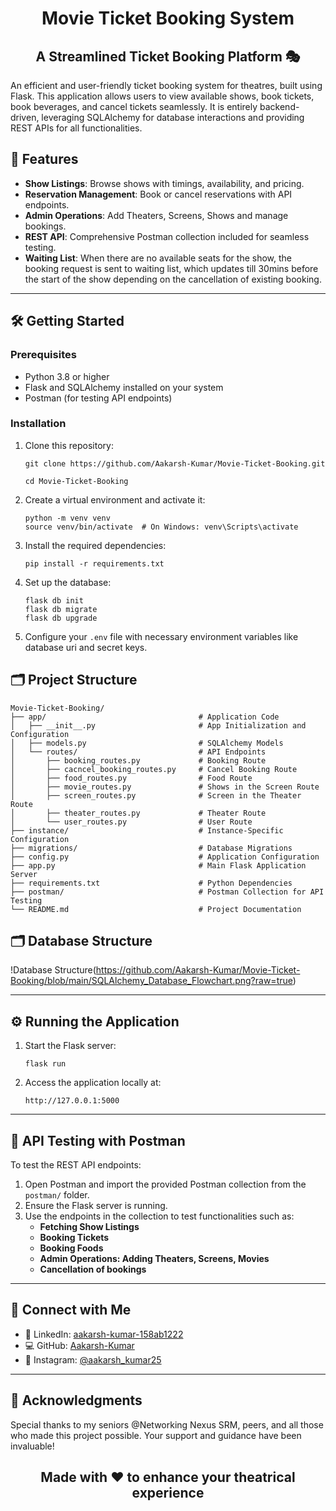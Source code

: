
# <div align="center"> Movie Ticket Booking System </div>

## <div align="center"> A Streamlined Ticket Booking Platform 🎭 </div>

An efficient and user-friendly ticket booking system for theatres, built using Flask. This application allows users to view available shows, book tickets, book beverages, and cancel tickets seamlessly. It is entirely backend-driven, leveraging SQLAlchemy for database interactions and providing REST APIs for all functionalities.

## 🚀 Features
- **Show Listings**: Browse shows with timings, availability, and pricing.
- **Reservation Management**: Book or cancel reservations with API endpoints.
- **Admin Operations**: Add Theaters, Screens, Shows and manage bookings.
- **REST API**: Comprehensive Postman collection included for seamless testing.
- **Waiting List**: When there are no available seats for the show, the booking request is sent to waiting list, which updates till 30mins before the start of the show depending on the cancellation of existing booking.

---

## 🛠️ Getting Started

### Prerequisites
- Python 3.8 or higher
- Flask and SQLAlchemy installed on your system
- Postman (for testing API endpoints)

### Installation

1. Clone this repository:
   ```
   git clone https://github.com/Aakarsh-Kumar/Movie-Ticket-Booking.git
   ```
   ```
   cd Movie-Ticket-Booking
   ```

2. Create a virtual environment and activate it:
   ```
   python -m venv venv
   source venv/bin/activate  # On Windows: venv\Scripts\activate
   ```

3. Install the required dependencies:
   ```
   pip install -r requirements.txt
   ```

4. Set up the database:
   ```
   flask db init
   flask db migrate
   flask db upgrade
   ```

5. Configure your `.env` file with necessary environment variables like database uri and secret keys.

## 🗂️ Project Structure
```
Movie-Ticket-Booking/
├── app/                                  # Application Code
│   ├── __init__.py                       # App Initialization and Configuration
│   ├── models.py                         # SQLAlchemy Models
│   └── routes/                           # API Endpoints
│       ├── booking_routes.py             # Booking Route
│       ├── cacncel_booking_routes.py     # Cancel Booking Route
│       ├── food_routes.py                # Food Route
│       ├── movie_routes.py               # Shows in the Screen Route
│       ├── screen_routes.py              # Screen in the Theater Route
│       ├── theater_routes.py             # Theater Route
│       └── user_routes.py                # User Route
├── instance/                             # Instance-Specific Configuration
├── migrations/                           # Database Migrations
├── config.py                             # Application Configuration
├── app.py                                # Main Flask Application Server
├── requirements.txt                      # Python Dependencies
├── postman/                              # Postman Collection for API Testing
└── README.md                             # Project Documentation
```
## 🗂️ Database Structure

!Database Structure(https://github.com/Aakarsh-Kumar/Movie-Ticket-Booking/blob/main/SQLAlchemy_Database_Flowchart.png?raw=true)

---  

## ⚙️ Running the Application

1. Start the Flask server:
   ```
   flask run
   ```

2. Access the application locally at:
   ```
   http://127.0.0.1:5000
   ```

---

## 📩 API Testing with Postman

To test the REST API endpoints:

1. Open Postman and import the provided Postman collection from the `postman/` folder.
2. Ensure the Flask server is running.
3. Use the endpoints in the collection to test functionalities such as:
   - **Fetching Show Listings**
   - **Booking Tickets**
   - **Booking Foods**
   - **Admin Operations: Adding Theaters, Screens, Movies**
   - **Cancellation of bookings**

---

## 🔗 Connect with Me

* 💼 LinkedIn: [aakarsh-kumar-158ab1222](https://www.linkedin.com/in/aakarsh-kumar-158ab1222/)
* 💻 GitHub: [Aakarsh-Kumar](https://github.com/Aakarsh-Kumar)
* 📱 Instagram: [@aakarsh_kumar25](https://www.instagram.com/aakarsh_kumar25/)

---

## 🌟 Acknowledgments

Special thanks to my seniors @Networking Nexus SRM, peers, and all those who made this project possible. Your support and guidance have been invaluable!

## <div align="center"> Made with ❤️ to enhance your theatrical experience </div>
